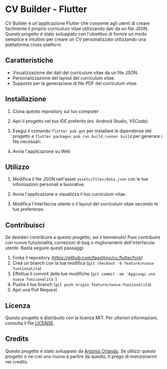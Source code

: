 # CV Builder - Flutter

CV Builder è un'applicazione Flutter che consente agli utenti di creare facilmente il proprio curriculum vitae utilizzando dati da un file JSON. Questo progetto è stato sviluppato con l'obiettivo di fornire un modo semplice e intuitivo per creare un CV personalizzato utilizzando una piattaforma cross-platform.

## Caratteristiche

- Visualizzazione dei dati del curriculum vitae da un file JSON.
- Personalizzazione del layout del curriculum vitae.
- Supporto per la generazione di file PDF del curriculum vitae.

## Installazione

1. Clona questo repository sul tuo computer

2. Apri il progetto nel tuo IDE preferito (es. Android Studio, VSCode).
 
3. Esegui il comando `flutter pub get` per installare le dipendenze del progetto e `flutter packages pub run build_runner build` per generare i file necessari.
 
4. Avvia l'applicazione su Web


## Utilizzo

1. Modifica il file JSON nell'asset `assets/files/data.json` con le tue informazioni personali e lavorative.

2. Avvia l'applicazione e visualizza il tuo curriculum vitae.

3. Modifica l'interfaccia utente o il layout del curriculum vitae secondo le tue preferenze.

## Contribuisci

Se desideri contribuire a questo progetto, sei il benvenuto! Puoi contribuire con nuove funzionalità, correzioni di bug o miglioramenti dell'interfaccia utente. Basta seguire questi passaggi:

1. Forka il repository (https://github.com/fagottino/cv_flutter/fork)
2. Crea un branch con la tua modifica (`git checkout -b feature/nuova-funzionalita`)
3. Effettua il commit delle tue modifiche (`git commit -am 'Aggiungi una nuova funzionalità'`)
4. Pusha il tuo branch (`git push origin feature/nuova-funzionalita`)
5. Apri una Pull Request

## Licenza

Questo progetto è distribuito con la licenza MIT. Per ulteriori informazioni, consulta il file [LICENSE](LICENSE).

## Credits

Questo progetto è stato sviluppato da [Antonio Orlando](https://github.com/fagottino). Se utilizzi questo progetto o ne crei uno nuovo a partire da questo, ti prego di menzionarmi nei credits.
